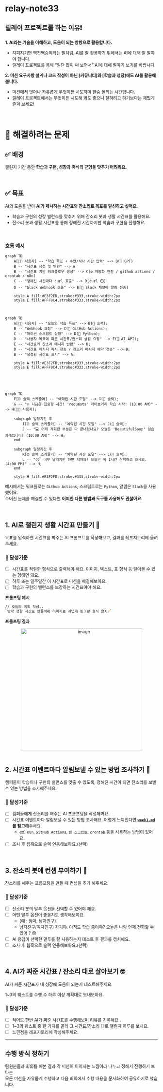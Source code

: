 # relay-note33

## 릴레이 프로젝트를 하는 이유❗️
**1. AI라는 기술을 이해하고, 도움이 되는 방향으로 활용합니다.**  
- 지피지기면 백전백승이라는 말처럼, AI를 잘 활용하기 위해서는 AI에 대해 잘 알아야 합니다.
- 릴레이 프로젝트를 통해 “일단 많이 써 보면서” AI에 대해 알아가 보기를 바랍니다.

**2. 미션 요구사항 설계나 코드 작성이 아닌 [커뮤니티]와 [학습과 성장]에도 AI를 활용해 봅니다.**  
- 미션에서 벗어나 자유롭게 무엇이든 시도하며 한숨 돌리는 시간입니다.  
- 릴레이 프로젝트에서는 무엇이든 시도해 봐도 좋으니 잘하려고 하기보다는 재밌게 즐겨 보세요!  

<br>

# 🎯 해결하려는 문제
## ✅ 배경
챌린지 기간 동안 **학습과 구현, 성장과 휴식의 균형을 맞추기 어려워요.**  

<br>

## ✅ 목표
AI의 도움을 받아 **AI가 제시하는 시간표와 잔소리로 목표를 달성하고 싶어요.**  
- 학습과 구현의 성장 밸런스를 맞추기 위해 잔소리 봇과 생활 시간표를 활용해요.
- 잔소리 봇과 생활 시간표를 통해 정해진 시간까지만 학습과 구현을 진행해요.

<br>

### **흐름 예시**

```mermaid
graph TD
    A[👨‍💻 사용자] -- "학습 목표 + 수면/식사 시간 입력" --> B(💬 GPT)
    B -- "시간표 생성 및 반환" --> A
    B -- "시간표 기반 워크플로우 생성" --> C[⚙️ 자동화 엔진 / github actions / crontab / n8n]
    C -- "정해진 시간마다 curl 호출" --> D[curl ⏱️]
    D -- "Slack Webhook 호출" --> E[💬 Slack 채널에 알림 전송]

    style A fill:#E3F2FD,stroke:#333,stroke-width:2px
    style E fill:#FFF9C4,stroke:#333,stroke-width:2px
```

<br>
 

```mermaid
graph TD
    A[👨‍💻 사용자] -- "오늘의 학습 목표" --> B(💬 슬랙);
    B -- "Webhook 요청" --> C(🤖 GitHub Actions);
    C -- "파이썬 스크립트 실행" --> D(🐍 Python);
    D -- "사용자 목표에 따른 시간표/잔소리 생성 요청" --> E(🧠 AI API);
    E -- "시간표와 잔소리 메시지 반환" --> D;
    D -- "시간표 메시지 즉시 전송 / 잔소리 메시지 예약 전송" --> B;
    B -- "생성된 시간표 표시" --> A;

    style A fill:#E3F2FD,stroke:#333,stroke-width:2px
    style E fill:#FFF9C4,stroke:#333,stroke-width:2px
    
 
```

<br>


```mermaid
graph TD
    F[⏰ 슬랙 스케줄러] -- "예약된 시간 도달" --> G(💬 슬랙);
    G -- "🔥 지금은 집중할 시간! 'requests' 라이브러리 학습 시작! (10:00 AM)" --> H(👨‍💻 사용자);
    
    subgraph 일정기간 후
        I[⏰ 슬랙 스케줄러] -- "예약된 시간 도달" --> J(💬 슬랙);
        J -- "💻 어제 계획한 부분은 다 끝내셨나요? 오늘은 'BeautifulSoup' 실습 차례입니다! (10:00 AM)" --> H;
    end

    subgraph 일정기간 후
        K[⏰ 슬랙 스케줄러] -- "예약된 시간 도달" --> L(💬 슬랙);
        L -- "😴 너무 달리기만 하면 지쳐요! 오늘은 꼭 1시간 산책하고 오세요. (4:00 PM)" --> H;
    end
    
    style H fill:#E3F2FD,stroke:#333,stroke-width:2px
```

예시에서는 워크플로는 `Github Actions`, 스크립트로는 `Python`, 알림은 `Slack`을 사용했어요.  
주어진 문제를 해결할 수 있다면 **어떠한 다른 방법과 도구를 사용해도 괜찮아요.**   

<br>

## 1. AI로 챌린지 생활 시간표 만들기 📅

목표를 입력하면 시간표를 짜주는 AI 프롬프트를 작성해보고, 결과를 레포지토리에 올려주세요.

### 🚀 달성기준

- [ ]  시간표를 적절한 형식으로 출력해야 해요. 이미지, 텍스트, 표 형식 등 알아볼 수 있는 형태면 돼요.
- [ ]  하루 또는 일주일간 이 시간표로 미션을 해결해보아요.
- [ ]  학습과 구현의 밸런스를 보장하는 시간표여야 해요.

**프롬프팅 예시**
```bash
// 오늘의 계획 작성.. 
`방학 생활 시간표 만들어줘 이미지로 귀엽게 동그란 형식 알지?`
```

**프롬프팅 결과**  

<div align=center>
<img width="400" height="400" alt="image" src="https://github.com/user-attachments/assets/fe467ce7-a443-4848-bb73-478b23901ea4" />
</div>


<br>

## 2. 시간표 이벤트마다 알림보낼 수 있는 방법 조사하기 🔔

캠퍼들이 학습이나 구현의 밸런스를 맞출 수 있도록, 정해진 시간이 되면 잔소리를 보낼 수 있는 방법을 조사해주세요.

### **🚀 달성기준**

- [ ]  캠퍼들에게 잔소리를 해주는 AI 프롬프팅을 작성해봐요.
- [ ]  시간표 이벤트마다 알림보낼 수 있는 방법 조사해요. 어렵게 느껴진다면 **[`week1.md`](./week1.md)를 참고**해주세요.  
    - ex) `n8n`, `GitHub Actions`, `쉘 스크립트`, `crontab` 등을 사용하는 방법이 있어요.
- [ ]  조사 후 웹훅으로 슬랙 연동해보아요.(선택)

<br>

## 3. 잔소리 봇에 컨셉 부여하기 👯

잔소리를 해주는 프롬프팅을 만들 때 컨셉을 추가 해주세요.

### **🚀 달성기준**

- [ ]  잔소리 봇의 말투 옵션을 선택할 수 있어야 해요.
- [ ]  어떤 말투 옵션이 좋을지도 생각해보아요.
    - (예 : 엄마, 남자친구)
    - 남자친구/여자친구) 자기야.  아직도 학습 중이야? 오늘은 나랑 언제 전화할 수 있어 ? 😞
- [ ]  AI 응답이 선택한 말투를 잘 사용하는지 테스트 후 결과를 캡처해요.
- [ ]  조사 후 웹훅으로 슬랙 연동해보아요.(선택)

<br>

## 4. AI가 짜준 시간표 / 잔소리 대로 살아보기 🤓

AI가 짜준 시간표가 내 성장에 도움이 되는지 테스트해주세요.

1~3의 퀘스트를 수행 수 하루 이상 계획대로 보내보아요.

### **🚀 달성기준**

- [ ]  적어도 한번 AI가 짜준 시간표를 수행해보며 리뷰를 기록해요..
- [ ]  1~3의 퀘스트 중 한 가지를 골라 그 시간표/잔소리 대로 챌린지 하루를 보내요.
- [ ]  느낀점을 레포지토리에 작성해주세요.

---
## 수행 방식 정하기
팀원분들과 회의를 해본 결과 각 미션이 이어지는 느낌이라 나누고 정해서 진행하기 보다는 <br/>
모든 미션을 자유롭게 수행하고 다음 회의에서 수행 내용을 문서화하여 공유하기로 했습니다.